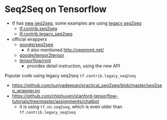 # Seq2Seq on Tensorflow

- tf has [new seq2seq](https://www.tensorflow.org/api_guides/python/contrib.seq2seq), some examples are using [legacy seq2seq](https://github.com/tensorflow/tensorflow/blob/master/tensorflow/contrib/legacy_seq2seq/python/ops/seq2seq.py)
  - [tf.contrib.seq2seq](https://www.tensorflow.org/api_docs/python/tf/contrib/seq2seq)
  - [tf.contrib.legacy_seq2seq](https://www.tensorflow.org/api_docs/python/tf/contrib/legacy_seq2seq)
- official wrappers
  - [google/seq2seq](https://github.com/google/seq2seq)
    - it also mentioned http://opennmt.net/
  - [google/tensor2tensor](https://github.com/tensorflow/tensor2tensor)
  - [tensorflow/nmt](https://github.com/tensorflow/nmt/tree/tf-1.4)
    - provides detail instruction, using the new API
  
Popular code using legacy seq2seq `tf.contrib.legacy_seq2seq`

- https://github.com/suriyadeepan/practical_seq2seq/blob/master/seq2seq_wrapper.py
- https://github.com/chiphuyen/stanford-tensorflow-tutorials/tree/master/assignments/chatbot
  - it is using `tf.nn.seq2seq`, which is even older than `tf.contrib.legacy_seq2seq`